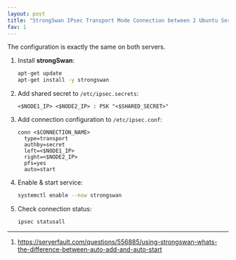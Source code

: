 ```yaml
---
layout: post
title: "StrongSwan IPsec Transport Mode Connection between 2 Ubuntu Servers"
fav: 1
---
```


The configuration is exactly the same on both servers.

1. Install **strongSwan**:
   ```bash
   apt-get update
   apt-get install -y strongswan
   ```
2. Add shared secret to `/etc/ipsec.secrets`:
   ```
   <$NODE1_IP> <$NODE2_IP> : PSK "<$SHARED_SECRET>"
   ```
3. Add connection configuration to `/etc/ipsec.conf`:
   ```
   conn <$CONNECTION_NAME>
     type=transport
     authby=secret
     left=<$NODE1_IP>
     right=<$NODE2_IP>
     pfs=yes
     auto=start
   ```
4. Enable & start service:
   ```bash
   systemctl enable --now strongswan
   ```
5. Check connection status:
   ```bash
   ipsec statusall
   ```

---
1. <https://serverfault.com/questions/556885/using-strongswan-whats-the-difference-between-auto-add-and-auto-start>
